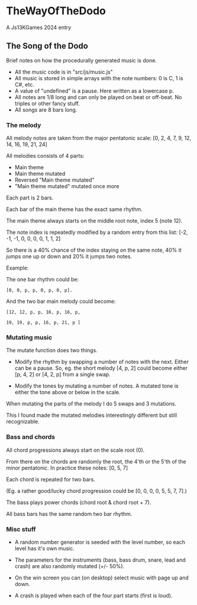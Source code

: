 # TheWayOfTheDodo
A Js13KGames 2024 entry


## The Song of the Dodo

Brief notes on how the procedurally generated music is done.

- All the music code is in "src/js/music.js"
- All music is stored in simple arrays with the note numbers: 0 is C, 1 is C#, etc.
- A value of "undefined" is a pause.  Here written as a lowercase p.
- All notes are 1/8 long and can only be played on beat or off-beat.  No triples or other fancy stuff.
- All songs are 8 bars long.

### The melody

All melody notes are taken from the major pentatonic scale: [0, 2, 4, 7, 9, 12, 14, 16, 19, 21, 24]

All melodies consists of 4 parts:
- Main theme
- Main theme mutated
- Reversed "Main theme mutated" 
- "Main theme mutated" mutated once more

Each part is 2 bars.

Each bar of the main theme has the exact same rhythm.

The main theme always starts on the middle root note, index 5 (note 12).

The note index is repeatedly modified by a random entry from this list: [-2, -1, -1, 0, 0, 0, 0, 1, 1, 2]

So there is a 40% chance of the index staying on the same note, 40% it jumps one up or down and 20% it jumps two notes.

Example:

The one bar rhythm could be: 

	[0, 0, p, p, 0, p, 0, p].

And the two bar main melody could become: 

	[12, 12, p, p, 16, p, 16, p,

	19, 19, p, p, 16, p, 21, p ]

### Mutating music

The mutate function does two things.

- Modify the rhythm by swapping a number of notes with the next.  Either can be a pause.  So, eg. the short melody [4, p, 2] could become either [p, 4, 2] or [4, 2, p] from a single swap.

- Modify the tones by mutating a number of notes.  A mutated tone is either the tone above or below in the scale.

When mutating the parts of the melody I do 5 swaps and 3 mutations.  

This I found made the mutated melodies interestingly different but still recognizable.

### Bass and chords
All chord progressions always start on the scale root (0).

From there on the chords are randomly the root, the 4'th or the 5'th of the minor pentatonic.  In practice these notes: [0, 5, 7]

Each chord is repeated for two bars.

(Eg. a rather good/lucky chord progression could be [0, 0, 0, 0, 5, 5, 7, 7].)

The bass plays power chords (chord root & chord root + 7).

All bass bars has the same random two bar rhythm.


### Misc stuff

- A random number generator is seeded with the level number, so each level has it's own music.

- The parameters for the instruments (bass, bass drum, snare, lead and crash) are also randomly mutated (+/- 50%).

- On the win screen you can (on desktop) select music with page up and down.  

- A crash is played when each of the four part starts (first is loud).
